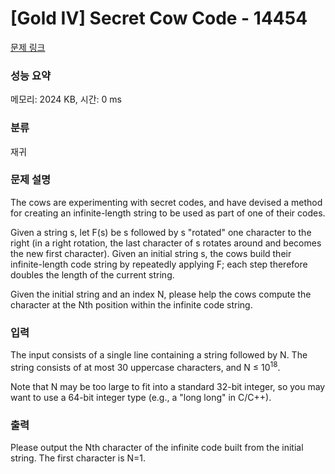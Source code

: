 # [Gold IV] Secret Cow Code - 14454 

[문제 링크](https://www.acmicpc.net/problem/14454) 

### 성능 요약

메모리: 2024 KB, 시간: 0 ms

### 분류

재귀

### 문제 설명

<p> </p>

<p>The cows are experimenting with secret codes, and have devised a method for creating an infinite-length string to be used as part of one of their codes.</p>

<p>Given a string s, let F(s) be s followed by s "rotated" one character to the right (in a right rotation, the last character of s rotates around and becomes the new first character). Given an initial string s, the cows build their infinite-length code string by repeatedly applying F; each step therefore doubles the length of the current string.</p>

<p>Given the initial string and an index N, please help the cows compute the character at the Nth position within the infinite code string.</p>

<p> </p>

### 입력 

 <p>The input consists of a single line containing a string followed by N. The string consists of at most 30 uppercase characters, and N ≤ 10<sup>18</sup>.</p>

<p>Note that N may be too large to fit into a standard 32-bit integer, so you may want to use a 64-bit integer type (e.g., a "long long" in C/C++).</p>

### 출력 

 <p>Please output the Nth character of the infinite code built from the initial string. The first character is N=1.</p>

